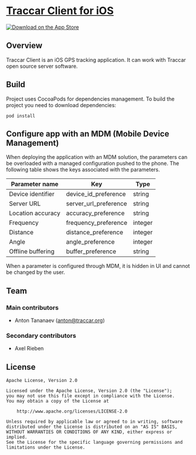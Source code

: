 # [Traccar Client for iOS](https://www.traccar.org/client)

[![Download on the App Store](http://www.tananaev.com/badges/app-store.svg)](https://itunes.apple.com/app/traccar-client/id843156974)

## Overview

Traccar Client is an iOS GPS tracking application. It can work with Traccar open source server software.

## Build

Project uses CocoaPods for dependencies management. To build the project you need to download dependencies:

```
pod install
```

## Configure app with an MDM (Mobile Device Management)

When deploying the application with an MDM solution, the parameters can be overloaded with a managed configuration pushed to the phone. The following table shows the keys associated with the parameters.

|Parameter name|Key|Type|
|---|---|---|
|Device identifier|device_id_preference|string|
|Server URL|server_url_preference|string|
|Location accuracy|accuracy_preference|string|
|Frequency|frequency_preference|integer|
|Distance|distance_preference|integer|
|Angle|angle_preference|integer|
|Offline buffering|buffer_preference|string|

When a parameter is configured through MDM, it is hidden in UI and cannot be changed by the user.

## Team

### Main contributors

- Anton Tananaev ([anton@traccar.org](mailto:anton@traccar.org))

### Secondary contributors

- Axel Rieben

## License

    Apache License, Version 2.0

    Licensed under the Apache License, Version 2.0 (the "License");
    you may not use this file except in compliance with the License.
    You may obtain a copy of the License at

        http://www.apache.org/licenses/LICENSE-2.0

    Unless required by applicable law or agreed to in writing, software
    distributed under the License is distributed on an "AS IS" BASIS,
    WITHOUT WARRANTIES OR CONDITIONS OF ANY KIND, either express or implied.
    See the License for the specific language governing permissions and
    limitations under the License.
